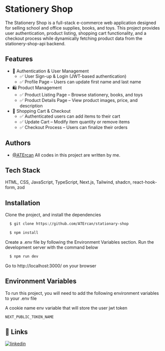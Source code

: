 
# Stationery Shop

The Stationery Shop is a full-stack e-commerce web application designed for selling school and office supplies, books, and toys. This project provides user authentication, product listing, shopping cart functionality, and a checkout process while dynamically fetching product data from the stationery-shop-api backend.


## Features

- 👤 Authentication & User Management
  - ✅ User Sign-up & Login (JWT-based authentication)
  - ✅ Profile Page – Users can update first name and last name
- 🛍️ Product Management
  - ✅ Product Listing Page – Browse stationery, books, and toys
  - ✅ Product Details Page – View product images, price, and description
- 🛒 Shopping Cart & Checkout
  - ✅ Authenticated users can add items to their cart
  - ✅ Update Cart – Modify item quantity or remove items
  - ✅ Checkout Process – Users can finalize their orders
  


## Authors

- [@ATErcan](https://www.github.com/ATErcan)
All codes in this project are written by me.


## Tech Stack

HTML, CSS, JavaScript, TypeScript, Next.js, Tailwind, shadcn, react-hook-form, zod


## Installation
Clone the project, and install the dependencies
```bash
  $ git clone https://github.com/ATErcan/stationary-shop

  $ npm install
```
Create a .env file by following the Environment Variables section. Run the development server with the command below
```bash
  $ npm run dev
```
Go to http://localhost:3000/ on your browser
## Environment Variables

To run this project, you will need to add the following environment variables to your .env file

A cookie name env variable that will store the user jwt token

`NEXT_PUBLIC_TOKEN_NAME`











## 🔗 Links
[![linkedin](https://img.shields.io/badge/linkedin-0A66C2?style=for-the-badge&logo=linkedin&logoColor=white)](https://www.linkedin.com/in/ahmet-talha-ercan/)

